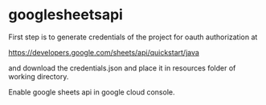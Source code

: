 # googlesheetsapi

First step is to generate credentials of the project for oauth authorization at 

https://developers.google.com/sheets/api/quickstart/java

and download the credentials.json and place it in resources folder of working directory.


Enable google sheets api in google cloud console.






